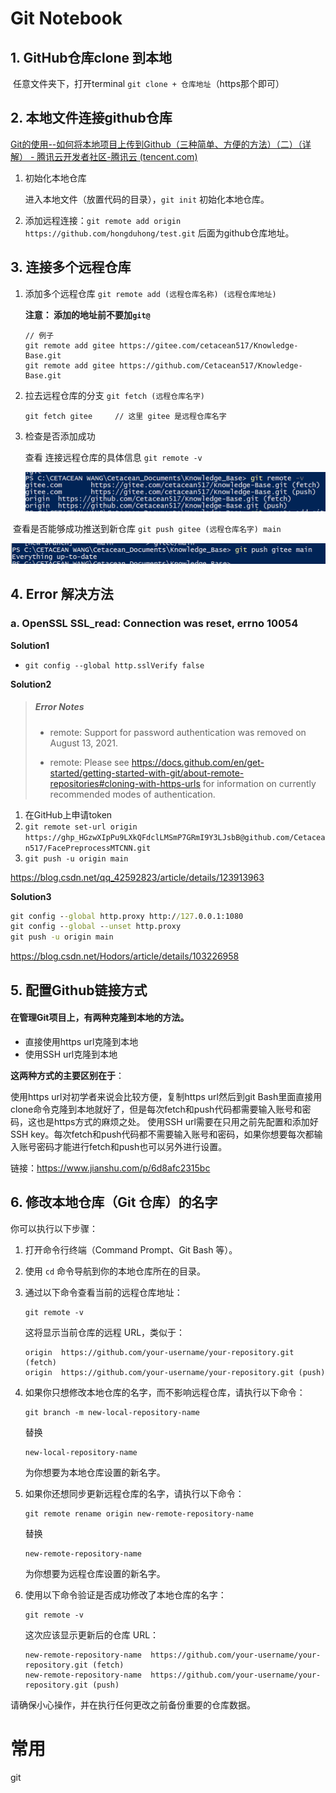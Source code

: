 # Git Notebook

## 1. GitHub仓库clone 到本地

​		任意文件夹下，打开terminal `git clone + 仓库地址`（https那个即可）

## 2. 本地文件连接github仓库

[Git的使用--如何将本地项目上传到Github（三种简单、方便的方法）（二）（详解） - 腾讯云开发者社区-腾讯云 (tencent.com)](https://cloud.tencent.com/developer/article/1504684)

1. 初始化本地仓库

   进入本地文件（放置代码的目录），`git init` 初始化本地仓库。

2. 添加远程连接：`git remote add origin https://github.com/hongduhong/test.git` 后面为github仓库地址。

## 3. 连接多个远程仓库

1. 添加多个远程仓库        `git remote add (远程仓库名称) (远程仓库地址)`

   **注意： 添加的地址前不要加`git@`** 

   ```git
   // 例子
   git remote add gitee https://gitee.com/cetacean517/Knowledge-Base.git
   git remote add gitee https://github.com/Cetacean517/Knowledge-Base.git
   ```

2. 拉去远程仓库的分支      `git fetch (远程仓库名字)` 

   ```git
   git fetch gitee     // 这里 gitee 是远程仓库名字
   ```

3. 检查是否添加成功

   查看 连接远程仓库的具体信息    `git remote -v`

   ![image-20220827162108607](Notepic/image-20220827162108607.png)

​		查看是否能够成功推送到新仓库     `git push gitee (远程仓库名字) main`

​      <img src="Notepic/image-20220827162209566.png" alt="image-20220827162209566" style="zoom:70%;" /> 



## 4. Error 解决方法

### a. OpenSSL SSL_read: Connection was reset, errno 10054

**Solution1**

- `git config --global http.sslVerify false`

**Solution2**

> ##### Error Notes
>
> - remote: Support for password authentication was removed on August 13, 2021.
>
> - remote: Please see https://docs.github.com/en/get-started/getting-started-with-git/about-remote-repositories#cloning-with-https-urls for information on currently recommended modes of authentication.

1. 在GitHub上申请token
2. `git remote set-url origin https://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@github.com/Cetacean517/FacePreprocessMTCNN.git`
3. `git push -u origin main`

https://blog.csdn.net/qq_42592823/article/details/123913963

**Solution3**

```cmd
git config --global http.proxy http://127.0.0.1:1080
git config --global --unset http.proxy
git push -u origin main
```

https://blog.csdn.net/Hodors/article/details/103226958

## 5. 配置Github链接方式

#### 在管理Git项目上，有两种克隆到本地的方法。

- 直接使用https url克隆到本地
- 使用SSH url克隆到本地

**这两种方式的主要区别在于**：

使用https url对初学者来说会比较方便，复制https url然后到git Bash里面直接用clone命令克隆到本地就好了，但是每次fetch和push代码都需要输入账号和密码，这也是https方式的麻烦之处。
 使用SSH url需要在只用之前先配置和添加好SSH key。每次fetch和push代码都不需要输入账号和密码，如果你想要每次都输入账号密码才能进行fetch和push也可以另外进行设置。

链接：https://www.jianshu.com/p/6d8afc2315bc

## 6. 修改本地仓库（Git 仓库）的名字

你可以执行以下步骤：

1. 打开命令行终端（Command Prompt、Git Bash 等）。

2. 使用 `cd` 命令导航到你的本地仓库所在的目录。

3. 通过以下命令查看当前的远程仓库地址：

   ```
   git remote -v
   ```

   

   这将显示当前仓库的远程 URL，类似于：

   ```
   origin  https://github.com/your-username/your-repository.git (fetch)
   origin  https://github.com/your-username/your-repository.git (push)
   ```

   

4. 如果你只想修改本地仓库的名字，而不影响远程仓库，请执行以下命令：

   ```
   git branch -m new-local-repository-name
   ```

   

   替换

    

   ```
   new-local-repository-name
   ```

    

   为你想要为本地仓库设置的新名字。

5. 如果你还想同步更新远程仓库的名字，请执行以下命令：

   ```
   git remote rename origin new-remote-repository-name
   ```

   

   替换

    

   ```
   new-remote-repository-name
   ```

    

   为你想要为远程仓库设置的新名字。

6. 使用以下命令验证是否成功修改了本地仓库的名字：

   ```
   git remote -v
   ```

   

   这次应该显示更新后的仓库 URL：

   ```
   new-remote-repository-name  https://github.com/your-username/your-repository.git (fetch)
   new-remote-repository-name  https://github.com/your-username/your-repository.git (push)
   ```

   

请确保小心操作，并在执行任何更改之前备份重要的仓库数据。

# 常用

git 
